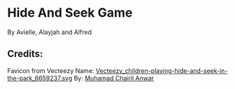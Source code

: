 # Hide And Seek Game

By Avielle, Alayjah and Alfred


## Credits:
Favicon from Vecteezy
Name: [Vecteezy_children-playing-hide-and-seek-in-the-park_6659237.svg](https://www.vecteezy.com/vector-art/6659237-children-playing-hide-and-seek-in-the-park)
By: [Muhamad Chairil Anwar](https://www.vecteezy.com/members/mimosastudio)
